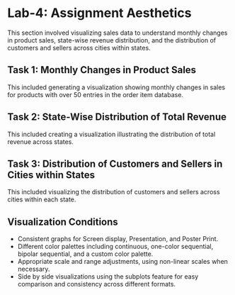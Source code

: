 # Lab-4: Assignment Aesthetics

This section involved  visualizing sales data to understand monthly changes in product sales, state-wise revenue distribution, and the distribution of customers and sellers across cities within states.

## Task 1: Monthly Changes in Product Sales
This included generating a visualization showing monthly changes in sales for products with over 50 entries in the order item database.  

## Task 2: State-Wise Distribution of Total Revenue
This included creating a visualization illustrating the distribution of total revenue across states.  

## Task 3: Distribution of Customers and Sellers in Cities within States
This included visualizing the distribution of customers and sellers across cities within each state.  

## Visualization Conditions
- Consistent graphs for Screen display, Presentation, and Poster Print.
- Different color palettes including continuous, one-color sequential, bipolar sequential, and a custom color palette.
- Appropriate scale and range adjustments, using non-linear scales when necessary.
- Side by side visualizations using the subplots feature for easy comparison and consistency across different formats.
